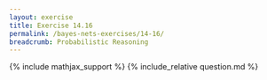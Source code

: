 ```yaml
---
layout: exercise
title: Exercise 14.16
permalink: /bayes-nets-exercises/14-16/
breadcrumb: Probabilistic Reasoning
---
```


{% include mathjax_support %}
{% include_relative question.md %}
